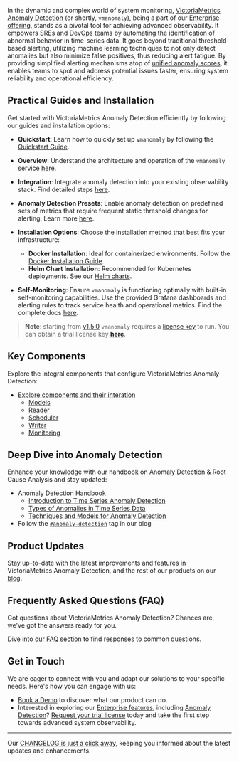 In the dynamic and complex world of system monitoring, [VictoriaMetrics Anomaly Detection](https://victoriametrics.com/products/enterprise/anomaly-detection/) (or shortly, `vmanomaly`), being a part of our [Enterprise offering](https://victoriametrics.com/products/enterprise/), stands as a pivotal tool for achieving advanced observability. It empowers SREs and DevOps teams by automating the identification of abnormal behavior in time-series data. It goes beyond traditional threshold-based alerting, utilizing machine learning techniques to not only detect anomalies but also minimize false positives, thus reducing alert fatigue. By providing simplified alerting mechanisms atop of [unified anomaly scores](https://docs.victoriametrics.com/anomaly-detection/components/models/#vmanomaly-output), it enables teams to spot and address potential issues faster, ensuring system reliability and operational efficiency.

## Practical Guides and Installation

Get started with VictoriaMetrics Anomaly Detection efficiently by following our guides and installation options:

- **Quickstart**: Learn how to quickly set up `vmanomaly` by following the [Quickstart Guide](https://docs.victoriametrics.com/anomaly-detection/quickstart/).
- **Overview**: Understand the architecture and operation of the `vmanomaly` service [here](https://docs.victoriametrics.com/anomaly-detection/overview/).
- **Integration**: Integrate anomaly detection into your existing observability stack. Find detailed steps [here](https://docs.victoriametrics.com/anomaly-detection/guides/guide-vmanomaly-vmalert/).
- **Anomaly Detection Presets**: Enable anomaly detection on predefined sets of metrics that require frequent static threshold changes for alerting. Learn more [here](https://docs.victoriametrics.com/anomaly-detection/presets/).

- **Installation Options**: Choose the installation method that best fits your infrastructure:
    - **Docker Installation**: Ideal for containerized environments. Follow the [Docker Installation Guide](https://docs.victoriametrics.com/anomaly-detection/overview/#run-vmanomaly-docker-container).
    - **Helm Chart Installation**: Recommended for Kubernetes deployments. See our [Helm charts](https://github.com/VictoriaMetrics/helm-charts/tree/master/charts/victoria-metrics-anomaly).

- **Self-Monitoring**: Ensure `vmanomaly` is functioning optimally with built-in self-monitoring capabilities. Use the provided Grafana dashboards and alerting rules to track service health and operational metrics. Find the complete docs [here](https://docs.victoriametrics.com/anomaly-detection/self-monitoring/).

> **Note**: starting from [v1.5.0](https://docs.victoriametrics.com/anomaly-detection/changelog/#v150) `vmanomaly` requires a [license key](https://docs.victoriametrics.com/anomaly-detection/overview/#licensing) to run. You can obtain a trial license key [**here**](https://victoriametrics.com/products/enterprise/trial/).

## Key Components
Explore the integral components that configure VictoriaMetrics Anomaly Detection:
* [Explore components and their interation](https://docs.victoriametrics.com/anomaly-detection/components/)
    - [Models](https://docs.victoriametrics.com/anomaly-detection/components/models/)
    - [Reader](https://docs.victoriametrics.com/anomaly-detection/components/reader/)
    - [Scheduler](https://docs.victoriametrics.com/anomaly-detection/components/scheduler/)
    - [Writer](https://docs.victoriametrics.com/anomaly-detection/components/writer/)
    - [Monitoring](https://docs.victoriametrics.com/anomaly-detection/components/monitoring/)

## Deep Dive into Anomaly Detection
Enhance your knowledge with our handbook on Anomaly Detection & Root Cause Analysis and stay updated:
* Anomaly Detection Handbook
    - [Introduction to Time Series Anomaly Detection](https://victoriametrics.com/blog/victoriametrics-anomaly-detection-handbook-chapter-1/)
    - [Types of Anomalies in Time Series Data](https://victoriametrics.com/blog/victoriametrics-anomaly-detection-handbook-chapter-2/)
    - [Techniques and Models for Anomaly Detection](https://victoriametrics.com/blog/victoriametrics-anomaly-detection-handbook-chapter-3/)
* Follow the [`#anomaly-detection`](https://victoriametrics.com/blog/tags/anomaly-detection/) tag in our blog

## Product Updates
Stay up-to-date with the latest improvements and features in VictoriaMetrics Anomaly Detection, and the rest of our products on our [blog](https://victoriametrics.com/blog/tags/product-updates/).

## Frequently Asked Questions (FAQ)
Got questions about VictoriaMetrics Anomaly Detection? Chances are, we've got the answers ready for you. 

Dive into [our FAQ section](https://docs.victoriametrics.com/anomaly-detection/faq/) to find responses to common questions.

## Get in Touch
We are eager to connect with you and adapt our solutions to your specific needs. Here's how you can engage with us:
* [Book a Demo](https://calendly.com/victoriametrics-anomaly-detection) to discover what our product can do.
* Interested in exploring our [Enterprise features](https://victoriametrics.com/products/enterprise), including [Anomaly Detection](https://victoriametrics.com/products/enterprise/anomaly-detection)? [Request your trial license](https://victoriametrics.com/products/enterprise/trial/) today and take the first step towards advanced system observability.

---
Our [CHANGELOG is just a click away](https://docs.victoriametrics.com/anomaly-detection/changelog/), keeping you informed about the latest updates and enhancements.

